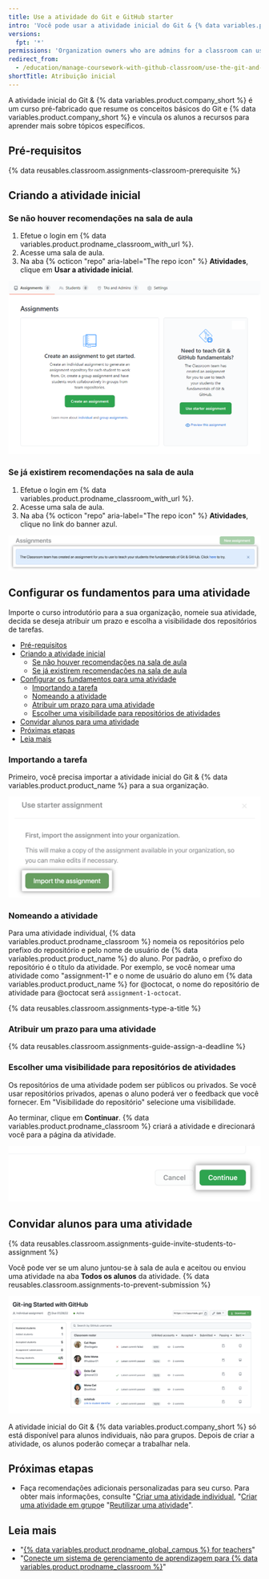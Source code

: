 ```yaml
---
title: Use a atividade do Git e GitHub starter
intro: 'Você pode usar a atividade inicial do Git & {% data variables.product.company_short %} para dar aos alunos uma visão geral do Git e dos princípios básicos do {% data variables.product.company_short %}.'
versions:
  fpt: '*'
permissions: 'Organization owners who are admins for a classroom can use Git & {% data variables.product.company_short %} starter assignments. {% data reusables.classroom.classroom-admins-link %}'
redirect_from:
  - /education/manage-coursework-with-github-classroom/use-the-git-and-github-starter-assignment
shortTitle: Atribuição inicial
---
```


A atividade inicial do Git & {% data variables.product.company_short %} é um curso pré-fabricado que resume os conceitos básicos do Git e {% data variables.product.company_short %} e vincula os alunos a recursos para aprender mais sobre tópicos específicos.

## Pré-requisitos

{% data reusables.classroom.assignments-classroom-prerequisite %}

## Criando a atividade inicial

### Se não houver recomendações na sala de aula

1. Efetue o login em {% data variables.product.prodname_classroom_with_url %}.
2. Acesse uma sala de aula.
3. Na aba {% octicon "repo" aria-label="The repo icon" %} **Atividades**, clique em **Usar a atividade inicial**.

<div class="procedural-image-wrapper">
  <img alt="Criando sua primeira atividade" class="procedural-image-wrapper" src="/assets/images/help/classroom/assignments-create-first-assignment.png">
</div>

### Se já existirem recomendações na sala de aula

1. Efetue o login em {% data variables.product.prodname_classroom_with_url %}.
2. Acesse uma sala de aula.
3. Na aba {% octicon "repo" aria-label="The repo icon" %} **Atividades**, clique no link do banner azul.

<div class="procedural-image-wrapper">
  <img alt="Botão &quot;Nova atividade&quot;" class="procedural-image-wrapper" src="/assets/images/help/classroom/assignments-click-new-starter-assignment-button.png">
</div>

## Configurar os fundamentos para uma atividade

Importe o curso introdutório para a sua organização, nomeie sua atividade, decida se deseja atribuir um prazo e escolha a visibilidade dos repositórios de tarefas.

- [Pré-requisitos](#prerequisites)
- [Criando a atividade inicial](#creating-the-starter-assignment)
  - [Se não houver recomendações na sala de aula](#if-there-are-no-existing-assignments-in-the-classroom)
  - [Se já existirem recomendações na sala de aula](#if-there-already-are-existing-assignments-in-the-classroom)
- [Configurar os fundamentos para uma atividade](#setting-up-the-basics-for-an-assignment)
  - [Importando a tarefa](#importing-the-assignment)
  - [Nomeando a atividade](#naming-the-assignment)
  - [Atribuir um prazo para uma atividade](#assigning-a-deadline-for-an-assignment)
  - [Escolher uma visibilidade para repositórios de atividades](#choosing-a-visibility-for-assignment-repositories)
- [Convidar alunos para uma atividade](#inviting-students-to-an-assignment)
- [Próximas etapas](#next-steps)
- [Leia mais](#further-reading)

### Importando a tarefa

Primeiro, você precisa importar a atividade inicial do Git & {% data variables.product.product_name %} para a sua organização.

<div class="procedural-image-wrapper">
  <img alt="O botão &quot;Importar a atividade&quot;" class="procedural-image-wrapper" src="/assets/images/help/classroom/assignments-import-starter-assignment.png">
</div>

### Nomeando a atividade

Para uma atividade individual, {% data variables.product.prodname_classroom %} nomeia os repositórios pelo prefixo do repositório e pelo nome de usuário de {% data variables.product.product_name %} do aluno. Por padrão, o prefixo do repositório é o título da atividade. Por exemplo, se você nomear uma atividade como "assignment-1" e o nome de usuário do aluno em {% data variables.product.product_name %} for @octocat, o nome do repositório de atividade para @octocat será `assignment-1-octocat`.

{% data reusables.classroom.assignments-type-a-title %}

### Atribuir um prazo para uma atividade

{% data reusables.classroom.assignments-guide-assign-a-deadline %}

### Escolher uma visibilidade para repositórios de atividades

Os repositórios de uma atividade podem ser públicos ou privados. Se você usar repositórios privados, apenas o aluno poderá ver o feedback que você fornecer. Em "Visibilidade do repositório" selecione uma visibilidade.

Ao terminar, clique em **Continuar**. {% data variables.product.prodname_classroom %} criará a atividade e direcionará você para a página da atividade.

<div class="procedural-image-wrapper">
  <img alt="Botão &quot;Continuar&quot;" class="procedural-image-wrapper" src="/assets/images/help/classroom/assignments-click-continue-button.png">
</div>

## Convidar alunos para uma atividade

{% data reusables.classroom.assignments-guide-invite-students-to-assignment %}

Você pode ver se um aluno juntou-se à sala de aula e aceitou ou enviou uma atividade na aba **Todos os alunos** da atividade. {% data reusables.classroom.assignments-to-prevent-submission %}

<div class="procedural-image-wrapper">
  <img alt="Atividade individual" class="procedural-image-wrapper" src="/assets/images/help/classroom/assignment-individual-hero.png">
</div>

A atividade inicial do Git & {% data variables.product.company_short %} só está disponível para alunos individuais, não para grupos. Depois de criar a atividade, os alunos poderão começar a trabalhar nela.

## Próximas etapas

- Faça recomendações adicionais personalizadas para seu curso. Para obter mais informações, consulte "[Criar uma atividade individual](/education/manage-coursework-with-github-classroom/create-an-individual-assignment), "[Criar uma atividade em grupo](/education/manage-coursework-with-github-classroom/create-a-group-assignment)e "[Reutilizar uma atividade](/education/manage-coursework-with-github-classroom/teach-with-github-classroom/reuse-an-assignment)".

## Leia mais

- "[{% data variables.product.prodname_global_campus %} for teachers](/education/explore-the-benefits-of-teaching-and-learning-with-github-education/github-global-campus-for-teachers)"
- "[Conecte um sistema de gerenciamento de aprendizagem para {% data variables.product.prodname_classroom %}](/education/manage-coursework-with-github-classroom/connect-a-learning-management-system-to-github-classroom)"

